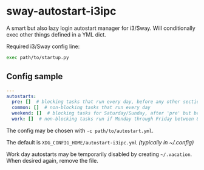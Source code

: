 # sway-autostart-i3ipc

A smart but also lazy login autostart manager for i3/Sway.
Will conditionally exec other things defined in a YML dict.

Required i3/Sway config line:

```bash
exec path/to/startup.py
```

## Config sample

```yaml
---
autostarts:
  pre: []  # blocking tasks that run every day, before any other section. intended for backups/updates
  common: []  # non-blocking tasks that run every day
  weekend: []  # blocking tasks for Saturday/Sunday, after 'pre' but before 'common'
  work: []  # non-blocking tasks run if Monday through Friday between 8AM - 4PM
```

The config may be chosen with `-c path/to/autostart.yml`.

The default is `XDG_CONFIG_HOME/autostart-i3ipc.yml` _(typically in ~/.config)_

Work day autostarts may be temporarily disabled by creating `~/.vacation`.
When desired again, remove the file.
